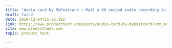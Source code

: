 ```yaml
---
title: "Audio card by MyPostcard — Mail a 60 second audio recording in a personalized card"
draft: false
date: 2019-12-04T15:38:19Z
link: https://www.producthunt.com/posts/audio-card-by-mypostcard?utm_medium=RSS&utm_source=hune
site: www.producthunt.com
topic: product hunt  

---
```

